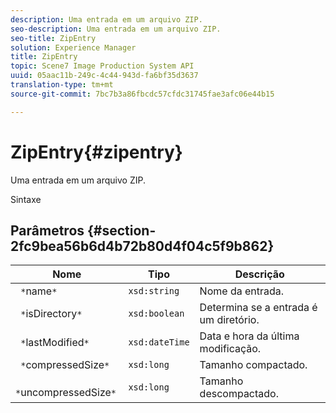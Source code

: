 ```yaml
---
description: Uma entrada em um arquivo ZIP.
seo-description: Uma entrada em um arquivo ZIP.
seo-title: ZipEntry
solution: Experience Manager
title: ZipEntry
topic: Scene7 Image Production System API
uuid: 05aac11b-249c-4c44-943d-fa6bf35d3637
translation-type: tm+mt
source-git-commit: 7bc7b3a86fbcdc57cfdc31745fae3afc06e44b15

---
```



# ZipEntry{#zipentry}

Uma entrada em um arquivo ZIP.

Sintaxe

## Parâmetros {#section-2fc9bea56b6d4b72b80d4f04c5f9b862}

| Nome | Tipo | Descrição |
|---|---|---|
| ` *`name`*` | `xsd:string` | Nome da entrada. |
| ` *`isDirectory`*` | `xsd:boolean` | Determina se a entrada é um diretório. |
| ` *`lastModified`*` | `xsd:dateTime` | Data e hora da última modificação. |
| ` *`compressedSize`*` | `xsd:long` | Tamanho compactado. |
| ` *`uncompressedSize`*` | `xsd:long` | Tamanho descompactado. |

